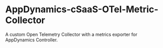 # AppDynamics-cSaaS-OTel-Metric-Collector
A custom Open Telemetry  Collector with a metrics exporter for AppDynamics Controller.
